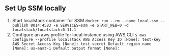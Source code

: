 ## Set Up SSM locally
1. Start localstack container for SSM
`docker run --rm --name local-ssm --publish 8014:4583 -e SERVICES=ssm -e START_WEB=0 -d localstack/localstack:0.11.1`
2. Configure an aws profile for local instance using AWS CLI
`$ aws configure --profile localstack
AWS Access Key ID [None]: test-key
   AWS Secret Access Key [None]: test-secret
   Default region name [None]: us-east-1
   Default output format [None]:
`
